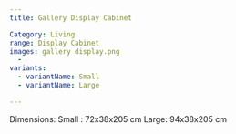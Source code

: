 ```yaml
---
title: Gallery Display Cabinet

Category: Living
range: Display Cabinet
images: gallery display.png
  - 
variants:
  - variantName: Small
  - variantName: Large

---
```


Dimensions:
Small : 72x38x205 cm
Large: 94x38x205 cm